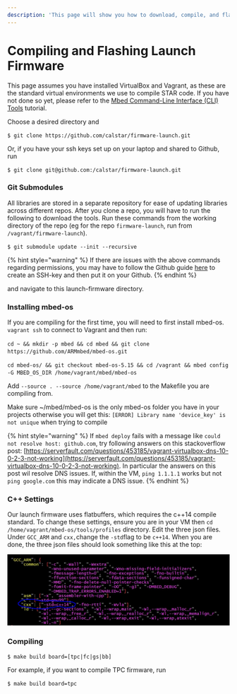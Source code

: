 ```yaml
---
description: 'This page will show you how to download, compile, and flash launch firmware.'
---
```


# Compiling and Flashing Launch Firmware

This page assumes you have installed VirtualBox and Vagrant, as these are the standard virtual environments we use to compile STAR code. If you have not done so yet, please refer to the [Mbed Command-Line Interface \(CLI\) Tools](mbed-command-line-interface-cli-tools.md#vagrant) tutorial.

Choose a desired directory and 

```text
$ git clone https://github.com/calstar/firmware-launch.git
```

Or, if you have your ssh keys set up on your laptop and shared to Github, run

```text
$ git clone git@github.com:/calstar/firmware-launch.git
```

### Git Submodules

All libraries are stored in a separate repository for ease of updating libraries across different repos. After you clone a repo, you will have to run the following to download the tools. Run these commands from the working directory of the repo \(eg for the repo `firmware-launch`, run from `/vagrant/firmware-launch`\).

```text
$ git submodule update --init --recursive
```

{% hint style="warning" %}
If there are issues with the above commands regarding permissions, you may have to follow the Github guide [here](https://help.github.com/en/articles/generating-a-new-ssh-key-and-adding-it-to-the-ssh-agent) to create an SSH-key and then put it on your Github.
{% endhint %}

 and navigate to this launch-firmware directory. 

### Installing mbed-os

If you are compiling for the first time, you will need to first install mbed-os. `vagrant ssh` to connect to Vagrant and then run:

`cd ~ && mkdir -p mbed && cd mbed && git clone https://github.com/ARMmbed/mbed-os.git`

`cd mbed-os/ && git checkout mbed-os-5.15 && cd /vagrant && mbed config -G MBED_OS_DIR /home/vagrant/mbed/mbed-os`

Add `--source . --source /home/vagrant/mbed` to the Makefile you are compiling from.

Make sure ~/mbed/mbed-os is the only mbed-os folder you have in your projects otherwise you will get this: `[ERROR] Library name 'device_key' is not unique` when trying to compile

{% hint style="warning" %}
If `mbed deploy` fails with a message like `could not resolve host: github.com`, try following answers on this stackoverflow post: [https://serverfault.com/questions/453185/vagrant-virtualbox-dns-10-0-2-3-not-working](https://serverfault.com/questions/453185/vagrant-virtualbox-dns-10-0-2-3-not-working). In particular the answers on this post wil resolve DNS issues. If, within the VM, `ping 1.1.1.1` works but not `ping google.com` this may indicate a DNS issue.
{% endhint %}

### C++ Settings

Our launch firmware uses flatbuffers, which requires the c++14 compile standard. To change these settings, ensure you are in your VM then `cd /home/vagrant/mbed-os/tools/profiles` directory. Edit the three json files. Under `GCC_ARM` and `cxx,`change the `-std`flag to be `c++14`. When you are done, the three json files should look something like this at the top:

![](../../.gitbook/assets/c++.JPG)

### Compiling

```text
$ make build board=[tpc|fc|gs|bb]
```

For example, if you want to compile TPC firmware, run

```text
$ make build board=tpc
```



